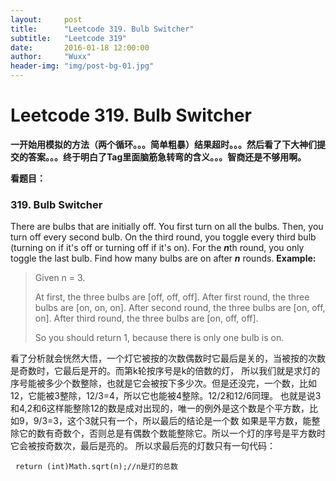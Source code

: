 ```yaml
---
layout:     post
title:      "Leetcode 319. Bulb Switcher"
subtitle:   "Leetcode 319"
date:       2016-01-18 12:00:00
author:     "Wuxx"
header-img: "img/post-bg-01.jpg"
---
```

# Leetcode 319\. Bulb Switcher #

**一开始用模拟的方法（两个循环。。。简单粗暴）结果超时。。。然后看了下大神们提交的答案。。。终于明白了Tag里面脑筋急转弯的含义。。。智商还是不够用啊。</span>**</div>

**看题目：**


### 319\. Bulb Switcher

There are bulbs that are initially off. You first turn on all the bulbs. Then, you turn off every second bulb. On the third round, you toggle every third bulb (turning on if it's off or turning off if it's on). For the ***n***th round, you only toggle the last bulb. Find how many bulbs are on after ***n*** rounds. **Example:**

> Given n = 3. 
> 
> At first, the three bulbs are [off, off, off].
> After first round, the three bulbs are [on, on, on].
> After second round, the three bulbs are [on, off, on].
> After third round, the three bulbs are [on, off, off]. 
> 
> So you should return 1, because there is only one bulb is on.


看了分析就会恍然大悟，一个灯它被按的次数偶数时它最后是关的，当被按的次数是奇数时，它最后是开的。而第k轮按序号是k的倍数的灯， 所以我们就是求灯的序号能被多少个数整除，也就是它会被按下多少次。但是还没完，一个数，比如12，它能被3整除，12/3=4，所以它也能被4整除。12/2和12/6同理。 也就是说3和4,2和6这样能整除12的数是成对出现的，唯一的例外是这个数是个平方数，比如9，9/3=3，这个3就只有一个，所以最后的结论是一个数 如果是平方数，能整除它的数有奇数个，否则总是有偶数个数能整除它。所以一个灯的序号是平方数时它会被按奇数次，最后是亮的。 所以求最后亮的灯数只有一句代码：    

  
```return (int)Math.sqrt(n);//n是灯的总数```